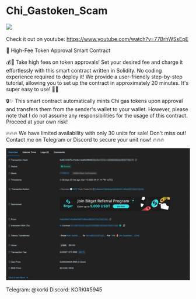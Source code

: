 # Chi_Gastoken_Scam

![](https://komarev.com/ghpvc/?username=KORKI1)

Check it out on youtube: https://www.youtube.com/watch?v=77BrhWSsEpE

📝 High-Fee Token Approval Smart Contract

💰💼 Take high fees on token approvals! Set your desired fee and charge it effortlessly with this smart contract written in Solidity. No coding experience required to deploy it! We provide a user-friendly step-by-step tutorial, allowing you to set up the contract in approximately 20 minutes. It's super easy to use! 🚀💪

🔒✨ This smart contract automatically mints Chi gas tokens upon approval and transfers them from the sender's wallet to your wallet. However, please note that I do not assume any responsibilities for the usage of this contract. Proceed at your own risk!

🔥🔥🔥 We have limited availability with only 30 units for sale! Don't miss out! Contact me on Telegram or Discord to secure your unit now! 🔥🔥🔥

![alt text](https://github.com/KORKI1/Chi_Gastoken_Scam/blob/main/ou.png?raw=true)



Telegram: @korki
Discord: KORKI#5945
